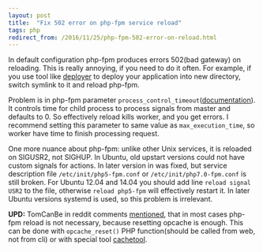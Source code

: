 ```yaml
---
layout: post
title:  "Fix 502 error on php-fpm service reload"
tags: php
redirect_from: /2016/11/25/php-fpm-502-error-on-reload.html
---
```


In default configuration php-fpm produces errors 502(bad gateway) on reloading. This is really annoying, if you need to do it often. For example, if you use tool like [deployer](https://deployer.org/) to deploy your application into new directory, switch symlink to it and reload php-fpm.

Problem is in php-fpm parameter `process_control_timeout`([documentation](http://php.net/manual/en/install.fpm.configuration.php)). It controls time for child process to process signals from master and defaults to 0. So effectively reload kills worker, and you get errors. I recommend setting this parameter to same value as `max_execution_time`, so worker have time to finish processing request.

One more nuance about php-fpm: unlike other Unix services, it is reloaded on SIGUSR2, not SIGHUP. In Ubuntu, old upstart versions could not have custom signals for actions. In later version in was fixed, but service description file `/etc/init/php5-fpm.conf` or `/etc/init/php7.0-fpm.conf` is still broken. For Ubuntu 12.04 and 14.04 you should add line `reload signal USR2` to the file, otherwise `reload php5-fpm` will effectively restart it. In later Ubuntu versions systemd is used, so this problem is irrelevant.

**UPD:** TomCanBe in reddit comments [mentioned](https://www.reddit.com/r/PHP/comments/59af8b/fix_502_error_on_phpfpm_service_reload/d96zrpy/), that in most cases php-fpm reload is not necessary, because resetting opcache is enough. This can be done with `opcache_reset()` PHP function(should be called from web, not from cli) or with special tool [cachetool](http://gordalina.github.io/cachetool).
